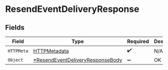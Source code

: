 # ResendEventDeliveryResponse


## Fields

| Field                                                                    | Type                                                                     | Required                                                                 | Description                                                              |
| ------------------------------------------------------------------------ | ------------------------------------------------------------------------ | ------------------------------------------------------------------------ | ------------------------------------------------------------------------ |
| `HTTPMeta`                                                               | [HTTPMetadata](./httpmetadata.md)                                        | :heavy_check_mark:                                                       | N/A                                                                      |
| `Object`                                                                 | [*ResendEventDeliveryResponseBody](./resendeventdeliveryresponsebody.md) | :heavy_minus_sign:                                                       | OK                                                                       |